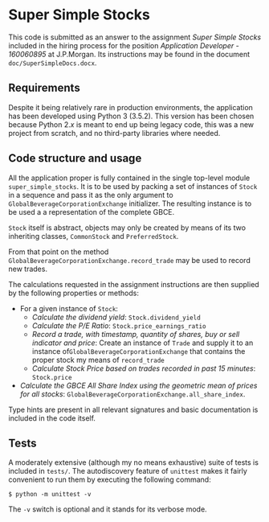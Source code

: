 # Super Simple Stocks

This code is submitted as an answer to the assignment _Super Simple Stocks_ included in 
the hiring process for the position _Application Developer - 160060895_ at J.P.Morgan.
Its instructions may be found in the document `doc/SuperSimpleDocs.docx`.

## Requirements

Despite it being relatively rare in production environments, the application has been developed using Python 3 (3.5.2). This version has been chosen because Python 2._x_ is meant to end up being legacy code, this was a new project from scratch, and no third-party libraries where needed.     

## Code structure and usage

All the application proper is fully contained in the single top-level module `super_simple_stocks`. It is to be used by packing a set of instances of `Stock` in a sequence and pass it as the only argument to `GlobalBeverageCorporationExchange` initializer. The resulting instance is to be used a a representation of the complete GBCE. 

`Stock` itself is abstract, objects may only be created by means of its two inheriting classes, `CommonStock` and `PreferredStock`.

From that point on the method `GlobalBeverageCorporationExchange.record_trade` may be used to record new trades.

The calculations requested in the assignment instructions are then supplied by the following properties or methods:

- For a given instance of `Stock`:
  - _Calculate the dividend yield_: `Stock.dividend_yield`
  - _Calculate the P/E Ratio_: `Stock.price_earnings_ratio`
  - _Record a trade, with timestamp, quantity of shares, buy or sell indicator and price_: Create an instance of `Trade` and supply it to an instance of`GlobalBeverageCorporationExchange` that contains the proper stock my means of `record_trade`
  - _Calculate Stock Price based on trades recorded in past 15 minutes_: `Stock.price`
- _Calculate the GBCE All Share Index using the geometric mean of prices for all stocks_: `GlobalBeverageCorporationExchange.all_share_index`.

Type hints are present in all relevant signatures and basic documentation is included in the code itself.

## Tests

A moderately extensive (although my no means exhaustive) suite of tests is included in `tests/`. The autodiscovery feature of `unittest` makes it fairly convenient to run them by executing the following command:
 ````
$ python -m unittest -v
````
The `-v` switch is optional and it stands for its verbose mode.






